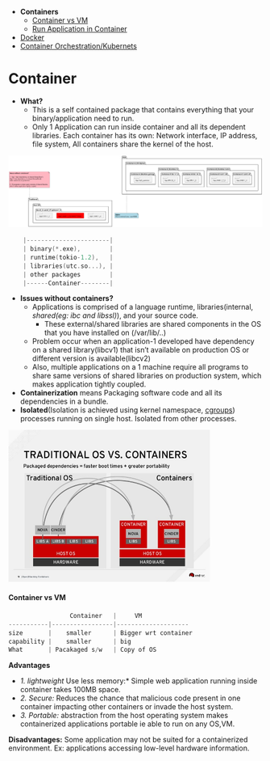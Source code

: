 - **Containers**
  - [Container vs VM](#vs)
  - [Run Application in Container](Run_Application_in_Container)
- [Docker](Docker)
- [Container Orchestration/Kubernets](Kubernets)


# Container
- **What?** 
  - This is a self contained package that contains everything that your binary/application need to run.
  - Only 1 Application can run inside container and all its dependent libraries. Each container has its own: Network interface, IP address, file system, All containers share the kernel of the host.

<img src=images/container.png width=1500 />

```c
    |-----------------------|
    | binary(*.exe),        |
    | runtime(tokio-1.2),   |
    | libraries(utc.so...), |
    | other packages        |
    |------Container--------|
```
- **Issues without containers?**
  - Applications is comprised of a language runtime, libraries(internal, _shared(eg: ibc and libssl)_), and your source code.
    - These external/shared libraries are shared components in the OS that you have installed on (/var/lib/..)
  - Problem occur when an application-1 developed have dependency on a shared library(libcv1) that isn’t available on production OS or different version is available(libcv2)
  - Also, multiple applications on a 1 machine require all programs to share same versions of shared libraries on production system, which makes application tightly coupled.
- **Containerization** means Packaging software code and all its dependencies in a bundle.
- **Isolated**(Isolation is achieved using kernel namespace, [cgroups](/Operating_Systems/Linux/Resource_Control)) processes running on single host. Isolated from other processes.

<img src=TraditionalOS_vs_Containers.jpg width=400/>

<a name=vs></a>
#### Container vs VM
```c
                 Container   |     VM
-----------|-----------------|--------------------  
size       |    smaller      | Bigger wrt container
capability |    smaller      | big
What       | Pacakaged s/w   | Copy of OS 
```

<a name=add></a>
**Advantages**
- *1. lightweight* Use less memory:* Simple web application running inside container takes 100MB space.
- *2. Secure:* Reduces the chance that malicious code present in one container impacting other containers or invade the host system.
- *3. Portable:* abstraction from the host operating system makes containerized applications portable ie able to run on any OS,VM.

**Disadvantages:** Some application may not be suited for a containerized environment. Ex: applications accessing low-level hardware information.




